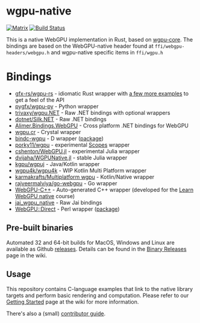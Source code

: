 # wgpu-native
[![Matrix](https://img.shields.io/badge/Matrix-%23wgpu%3Amatrix.org-blueviolet.svg)](https://matrix.to/#/#wgpu:matrix.org)
[![Build Status](https://github.com/gfx-rs/wgpu-native/workflows/CI/badge.svg)](https://github.com/gfx-rs/wgpu-native/actions)

This is a native WebGPU implementation in Rust, based on [wgpu-core](https://github.com/gfx-rs/wgpu).
The bindings are based on the WebGPU-native header found at `ffi/webgpu-headers/webgpu.h` and wgpu-native specific items in `ffi/wgpu.h`

# Bindings

- [gfx-rs/wgpu-rs](https://github.com/gfx-rs/wgpu/tree/master/wgpu) - idiomatic Rust wrapper with [a few more examples](https://github.com/gfx-rs/wgpu/tree/master/wgpu/examples) to get a feel of the API
- [pygfx/wgpu-py](https://github.com/pygfx/wgpu-py) - Python wrapper
- [trivaxy/wgpu.NET](https://github.com/trivaxy/WGPU.NET) - Raw .NET bindings with optional wrappers
- [dotnet/Silk.NET](https://github.com/dotnet/Silk.NET) - Raw .NET bindings
- [Alimer.Bindings.WebGPU](https://github.com/amerkoleci/Alimer.Bindings.WebGPU) - Cross platform .NET bindings for WebGPU
- [wgpu.cr](https://github.com/chances/wgpu-crystal) - Crystal wrapper
- [bindc-wgpu](https://github.com/gecko0307/bindbc-wgpu) - D wrapper ([package](https://code.dlang.org/packages/bindbc-wgpu))
- [porky11/wgpu](https://gitlab.com/scopes-libraries/wgpu) - experimental [Scopes](http://scopes.rocks) wrapper
- [cshenton/WebGPU.jl](https://github.com/cshenton/WebGPU.jl) - experimental Julia wrapper
- [dvijaha/WGPUNative.jl](https://github.com/dvijaha/WGPUNative.jl) - stable Julia wrapper
- [kgpu/wgpuj](https://github.com/kgpu/kgpu/tree/master/wgpuj) - Java/Kotlin wrapper
- [wgpu4k/wgpu4k](https://github.com/wgpu4k/wgpu4k) - WIP Kotlin Multi Platform wrapper
- [karmakrafts/Multiplatform wgpu](https://git.karmakrafts.dev/kk/multiplatform-wgpu) - Kotlin/Native wrapper
- [rajveermalviya/go-webgpu](https://github.com/rajveermalviya/go-webgpu) - Go wrapper
- [WebGPU-C++](https://github.com/eliemichel/WebGPU-Cpp) - Auto-generated C++ wrapper (developed for the [Learn WebGPU native](https://eliemichel.github.io/LearnWebGPU) course)
- [jai_wgpu_native](https://github.com/SogoCZE/jai_wgpu_native) - Raw Jai bindings
- [WebGPU::Direct](https://github.com/atrodo/WebGPU-Direct) - Perl wrapper ([package](https://metacpan.org/pod/WebGPU::Direct))

## Pre-built binaries

Automated 32 and 64-bit builds for MacOS, Windows and Linux are available as Github [releases](https://github.com/gfx-rs/wgpu-native/releases). Details can be found in the  [Binary Releases](https://github.com/gfx-rs/wgpu-native/wiki/Binary-Releases) page in the wiki.

## Usage

This repository contains C-language examples that link to the native library targets and perform basic rendering and computation. Please refer to our [Getting Started](https://github.com/gfx-rs/wgpu-native/wiki/Getting-Started) page at the wiki for more information.

There's also a (small) [contributor guide](https://github.com/gfx-rs/wgpu-native/wiki/Contributing).
